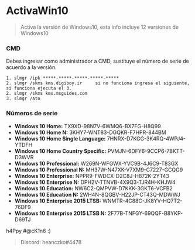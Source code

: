 # ActivaWin10
> Activa la versión de Windows10, esta info incluye 12 versiones de Windows10

### CMD

Debes ingresar como administrador a CMD, sustituye el número de serie de acuerdo a la versión.

	1. slmgr /ipk *****-*****-*****-*****-*****
	2. slmgr /skms kms.digiboy.ir     si no funciona ingresa el siguiente, si funciona ejecuta el 3. 
	2. slmgr /skms kms.msguides.com
	3. slmgr /ato
	
### Números de serie

* **Windows 10 Home:** TX9XD-98N7V-6WMQ6-BX7FG-H8Q99
* **Windows 10 Home N:** 3KHY7-WNT83-DGQKR-F7HPR-844BM
* **Windows 10 Home Single Language:** 7HNRX-D7KGG-3K4RQ-4WPJ4-YTDFH
* **Windows 10 Home Country Specific:** PVMJN-6DFY6-9CCP6-7BKTT-D3WVR
* **Windows 10 Professional:** W269N-WFGWX-YVC9B-4J6C9-T83GX
* **Windows 10 Professional N:** MH37W-N47XK-V7XM9-C7227-GCQG9
* **Windows 10 Enterprise:** NPPR9-FWDCX-D2C8J-H872K-2YT43
* **Windows 10 Enterprise N:** DPH2V-TTNVB-4X9Q3-TJR4H-KHJW4
* **Windows 10 Education:** NW6C2-QMPVW-D7KKK-3GKT6-VCFB2
* **Windows 10 Education N:** 2WH4N-8QGBV-H22JP-CT43Q-MDWWJ
* **Windows 10 Enterprise 2015 LTSB:** WNMTR-4C88C-JK8YV-HQ7T2-76DF9
* **Windows 10 Enterprise 2015 LTSB N:** 2F77B-TNFGY-69QQF-B8YKP-D69TJ

h4Ppy #@cK1n6 :)
> Discord: heanczko#4478
